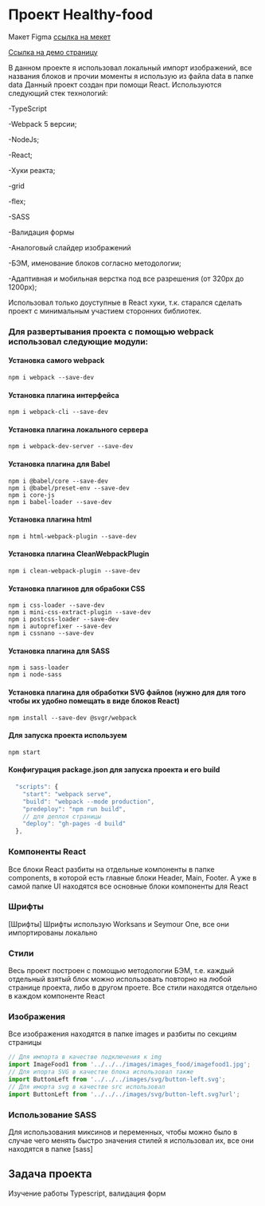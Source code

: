 # Проект Healthy-food
Макет Figma [ссылка на мекет](https://www.figma.com/file/ITSOvIfp5tdEigTry7kcFj/ice-cream?node-id=1175%3A291&t=eL6RBs5ZcWJfWG0k-0)

[Ссылка на демо страницу](https://tanasov49.github.io/healthy_food/)

В данном проекте я использовал локальный импорт изображений, все названия блоков и прочии моменты я использую из файла data в папке data
Данный проект создан при помощи React.
Используются следующий стек технологий:

-TypeScript

-Webpack 5 версии;

-NodeJs;

-React;

-Хуки реакта;

-grid

-flex;

-SASS

-Валидация формы

-Аналоговый слайдер изображений

-БЭМ, именование блоков согласно методологии;

-Адаптивная и мобильная верстка под все разрешения (от 320px до 1200px);

Использовал только доуступные в React хуки, т.к. старался сделать проект с минимальным участием сторонних библиотек. 
### Для развертывания проекта с помощью webpack использовал следующие модули:
#### Установка самого webpack
```shell
npm i webpack --save-dev
```
#### Установка плагина интерфейса
```shell
npm i webpack-cli --save-dev
```
#### Установка плагина локального сервера
```shell
npm i webpack-dev-server --save-dev
```
#### Установка плагина для Babel
```shell
npm i @babel/core --save-dev
npm i @babel/preset-env --save-dev
npm i core-js
npm i babel-loader --save-dev
```
#### Установка плагина html
```shell
npm i html-webpack-plugin --save-dev 
```
#### Установка плагина CleanWebpackPlugin
```shell
npm i clean-webpack-plugin --save-dev 
```
#### Установка плагинов для обрабоки CSS
```shell
npm i css-loader --save-dev
npm i mini-css-extract-plugin --save-dev 
npm i postcss-loader --save-dev
npm i autoprefixer --save-dev
npm i cssnano --save-dev 
```
#### Установка плагина для SASS
```shell
npm i sass-loader
npm i node-sass
```
#### Установка плагина для обработки SVG файлов (нужно для для того чтобы их удобно помещать в виде блоков React)
```shell
npm install --save-dev @svgr/webpack
```
#### Для запуска проекта используем
```shell
npm start
```
#### Конфигурация package.json для запуска проекта и его build
```javascript
  "scripts": {
    "start": "webpack serve",
    "build": "webpack --mode production",
    "predeploy": "npm run build",
    // для деплоя страницы
    "deploy": "gh-pages -d build"
  },
```
### Компоненты React
Все блоки React разбиты на отдельные компоненты в папке components, в которой есть главные блоки Header, Main, Footer. А уже в самой папке UI находятся все основные блоки компоненты для React
### Шрифты
[Шрифты]
Шрифты использую Worksans и Seymour One, все они импортированы локально
### Стили
Весь проект построен с помощью методологии БЭМ, т.е. каждый отдельный взятый блок можно использовать повторно на любой странице проекта, либо в другом проете. Все стили находятся отдельно в каждом компоненте React
### Изображения
Все изображения находятся в папке images и разбиты по секциям страницы
```javascript
// Для импорта в качестве подключения к img
import ImageFood1 from '../../../images/images_food/imagefood1.jpg';
// Для ипорта SVG в качестве блока использовал также
import ButtonLeft from '../../../images/svg/button-left.svg';
// Для иморта svg в качестве src использовал
import ButtonLeft from '../../../images/svg/button-left.svg?url';
```
### Использование SASS
Для использования миксинов и переменных, чтобы можно было в случае чего менять быстро значения стилей я использовал их, все они находятся в папке [sass]
## Задача проекта
Изучение работы Typescript, валидация форм